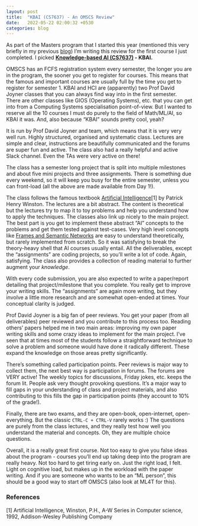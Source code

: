 ```yaml
---
layout: post
title:  "KBAI (CS7637) - An OMSCS Review"
date:   2022-05-22 02:00:32 +0530
categories: blog
---
```


As part of the Masters program that I started this year (mentioned this very briefly in my previous [blog](https://abhijithc.com/blog/2022/05/06/knowledge-from-knowledge-representations.html)) I’m writing this review for the first course I just completed. I picked **[Knowledge-based AI (CS7637)](https://omscs.gatech.edu/cs-7637-knowledge-based-artificial-intelligence-cognitive-systems) - KBAI.** 

OMSCS has an FCFS registration system every semester, the longer you are in the program, the sooner you get to register for courses. This means that the famous and important courses are usually full by the time you get to register for semester 1. KBAI and HCI are (apparently) two Prof David Joyner classes that you can always find way into in the first semester. There are other classes like GIOS (Operating Systems), etc. that you can get into from a Computing Systems specialisation point-of-view. But I wanted to reserve all the 10 courses I must do purely to the field of Math/ML/AI, so KBAI it was. And, also because “KBAI” sounds pretty cool, yeah?

It is run by Prof David Joyner and team, which means that it is very very well run. Highly structured, organised and systematic class. Lectures are simple and clear, instructions are beautifully communicated and the forums are super fun and active. The class also had a really helpful and active Slack channel. Even the TAs were very active on there!

The class has a semester long project that is split into multiple milestones and about five mini projects and three assignments. There is something due every weekend, so it will keep you busy for the entire semester, unless you can front-load (all the above are made available from Day 1!).

The class follows the famous textbook [Artificial Intelligence](https://books.google.co.in/books?id=b4owngEACAAJ)[1] by Patrick Henry Winston. The lectures are a bit abstract. The content is theoretical but the lectures try to map it to toy problems and help you understand how to apply the techniques. The classes also link up nicely to the main project. The best part is you get to implement these abstract “AI” concepts to the problems and get them tested against test-cases. Very high level concepts like [Frames and Semantic Networks](https://abhijithc.com/blog/2022/05/06/knowledge-from-knowledge-representations.html) are easy to understand theoretically, but rarely implemented from scratch. So it was satisfying to break the theory-heavy shell that AI courses usually entail. All the deliverables, except the “assignments” are coding projects, so you’ll write a lot of code. Again, satisfying. The class also provides a collection of reading material to further augment your *knowledge*.

With every code submission, you are also expected to write a paper/report detailing that project/milestone that you complete. You really get to improve your writing skills. The “assignments” are again more writing, but they involve a little more research and are somewhat open-ended at times. Your conceptual clarity is judged.

Prof David Joyner is a big fan of peer reviews. You get your paper (from all deliverables) peer reviewed and you contribute to this process too. Reading others’ papers helped me in two main areas: improving my own paper writing skills and some crazy ideas to implement for the main project. I’ve seen that at times most of the students follow a straightforward technique to solve a problem and someone would have done it radically different. These expand the knowledge on those areas pretty significantly.

There’s something called participation points. Peer reviews is major way to collect them, the next best way is participation in forums. The forums are VERY active! The weekly topics for discussions, Friday jokes, etc. keeps the forum lit. People ask very thought provoking questions. It’s a major way to fill gaps in your understanding of class and project materials, and also contributing to this fills the gap in participation points (they account to 10% of the grade!).

Finally, there are two exams, and they are open-book, open-internet, open-everything. But the classic `CTRL-C + CTRL-V` rarely works :) The questions are purely from the class lectures, and they really test how well you understand the material and concepts. Oh, they are multiple choice questions.

Overall, it is a really great first course. Not too easy to give you false ideas about the program - courses you’ll end up taking deep into the program are really heavy. Not too hard to get tiring early on. Just the right load, I felt. Light on cognitive load, but makes up in the workload with the paper writing. And if you are someone who wants to be an “ML person”, this should be a good way to start off OMSCS (also look at ML4T for this).

### References

[1] Artificial Intelligence, Winston, P.H., A-W Series in Computer science, 1992, Addison-Wesley Publishing Company